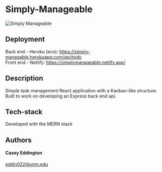 # Simply-Manageable

![Simply Manageable](https://user-images.githubusercontent.com/67563125/228727877-6d6ce736-cb19-4e7d-9598-63b1ac92d0ad.jpg)

## Deployment
 Back end - Heroku (eco): https://simply-managable.herokuapp.com/api/todo
 <br/>
 Front end - Netlify: https://simplymanageable.netlify.app/

## Description
Simple task management React application with a Kanban-like structure. Built to work on developing an Express back end api. 

## Tech-stack
Developed with the MERN stack 

## Authors
#### Casey Eddington
eddin022@umn.edu
